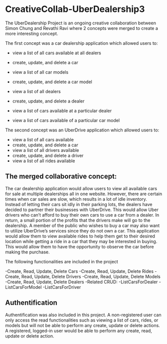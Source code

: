 # CreativeCollab-UberDealership3

The UberDealership Project is an ongoing creative collaboration between Simon Chung and Revathi Ravi where 2 concepts were merged to create a more interesting concept. 

The first concept was a car dealership application which allowed users to:
  - view a list of all cars available at all dealers
  - create, update, and delete a car
  - view a list of all car models
  - create, update, and delete a car model
  - view a list of all dealers
  - create, update, and delete a dealer
    
  - view a list of cars available at a particular dealer
  - view a list of cars available of a particular car model

The second concept was an UberDrive application which allowed users to:
  - view a list of all cars available
  - create, update, and delete a car
  - view a list of all drivers available
  - create, update, and delete a driver
  - view a list of all rides available

## The merged collaborative concept:

The car dealership application would allow users to view all available cars for sale at multiple dealerships all in one website. However, there are certain times when car sales are slow, which results in a lot of idle inventory. Instead of letting their cars sit idly in their parking lots, the dealers have decided to partner their businesses with UberDrive. This would allow Uber drivers who can’t afford to buy their own cars to use a car from a dealer. In return, a small portion of the profits that the drivers make will go to the dealership.
A member of the public who wishes to buy a car may also want to utilize UberDrive’s services since they do not own a car. This application would allow them to view available rides to help them get to their desired location while getting a ride in a car that they may be interested in buying. This would allow them to have the opportunity to observe the car before making the purchase.

The following functionalities are included in the project

  -Create, Read, Update, Delete Cars
  -Create, Read, Update, Delete Rides
  -Create, Read, Update, Delete Drivers
  -Create, Read, Update, Delete Models
  -Create, Read, Update, Delete Dealers
  -Related CRUD:
    -ListCarsForDealer
    -ListCarsForModel
    -ListCarsForDriver

## Authentification

Authentification was also included in this project. A non-registered user can only access the read functionalities such as viewing a list of cars, rides, or models but will not be able to perform any create, update or delete actions.
A registered, logged-in user would be able to perform any create, read, update or delete action.

